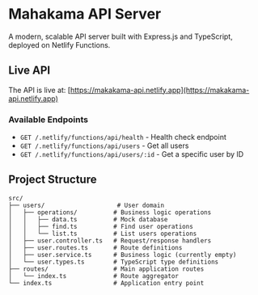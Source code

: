 # Mahakama API Server

A modern, scalable API server built with Express.js and TypeScript, deployed on Netlify Functions.

## Live API

The API is live at: [https://makakama-api.netlify.app](https://makakama-api.netlify.app)

### Available Endpoints

- `GET /.netlify/functions/api/health` - Health check endpoint
- `GET /.netlify/functions/api/users` - Get all users
- `GET /.netlify/functions/api/users/:id` - Get a specific user by ID

## Project Structure

```
src/
├── users/                    # User domain
│   ├── operations/          # Business logic operations
│   │   ├── data.ts          # Mock database
│   │   ├── find.ts          # Find user operations
│   │   └── list.ts          # List users operations
│   ├── user.controller.ts   # Request/response handlers
│   ├── user.routes.ts       # Route definitions
│   ├── user.service.ts      # Business logic (currently empty)
│   └── user.types.ts        # TypeScript type definitions
├── routes/                  # Main application routes
│   └── index.ts             # Route aggregator
└── index.ts                 # Application entry point
```

